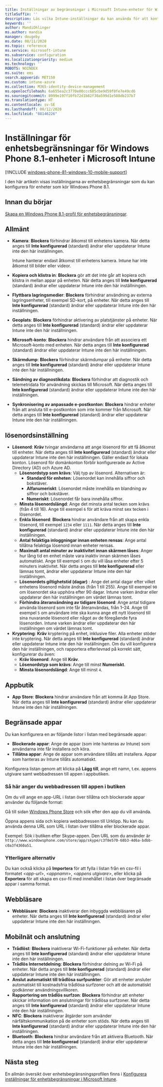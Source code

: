 ```yaml
---
title: Inställningar av begränsningar i Microsoft Intune-enheter för Windows Phone 8.1
titleSuffix: ''
description: Läs vilka Intune-inställningar du kan använda för att kontrollera enhetsinställningar och funktioner på enheter som kör Windows Phone 8.1.
keywords: ''
author: MandiOhlinger
ms.author: mandia
manager: dougeby
ms.date: 08/11/2020
ms.topic: reference
ms.service: microsoft-intune
ms.subservice: configuration
ms.localizationpriority: medium
ms.technology: ''
ROBOTS: NOINDEX
ms.suite: ems
search.appverid: MET150
ms.custom: intune-azure
ms.collection: M365-identity-device-management
ms.openlocfilehash: 6a655ea2c3770e00ccc685cbe9d59f0fe7e49cd6
ms.sourcegitcommit: 8999e197f10fb72d1b82f30a599d1e588db237b7
ms.translationtype: HT
ms.contentlocale: sv-SE
ms.lasthandoff: 08/12/2020
ms.locfileid: "88146226"
---
```

# <a name="microsoft-intune-windows-phone-81-device-restriction-settings"></a>Inställningar för enhetsbegränsningar för Windows Phone 8.1-enheter i Microsoft Intune

[!INCLUDE [windows-phone-81-windows-10-mobile-support](../includes/windows-phone-81-windows-10-mobile-support.md)]

I den här artikeln visas inställningarna av enhetsbegränsningar som du kan konfigurera för enheter som kör Windows Phone 8.1.

## <a name="before-you-begin"></a>Innan du börjar

[Skapa en Windows Phone 8.1-profil för enhetsbegränsningar](device-restrictions-configure.md).

## <a name="general"></a>Allmänt

- **Kamera**: **Blockera** förhindrar åtkomst till enhetens kamera. När detta anges till **Inte konfigurerad** (standard) ändrar eller uppdaterar Intune inte den här inställningen.

  Intune hanterar endast åtkomst till enhetens kamera. Intune har inte åtkomst till bilder eller videor.

- **Kopiera och klistra in**: **Blockera** gör att det inte går att kopiera och klistra in mellan appar på enheten. När detta anges till **Inte konfigurerad** (standard) ändrar eller uppdaterar Intune inte den här inställningen.
- **Flyttbara lagringsmedier**: **Blockera** förhindrar användning av externa lagringsenheter, till exempel SD-kort, på enheter. När detta anges till **Inte konfigurerad** (standard) ändrar eller uppdaterar Intune inte den här inställningen.
- **Geoplats**: **Blockera** förhindrar aktivering av platstjänster på enheter. När detta anges till **Inte konfigurerad** (standard) ändrar eller uppdaterar Intune inte den här inställningen.
- **Microsoft-konto**: **Blockera** hindrar användare från att associera ett Microsoft-konto med enheten. När detta anges till **Inte konfigurerad** (standard) ändrar eller uppdaterar Intune inte den här inställningen.
- **Skärmdump**: **Blockera** förhindrar skärmdumpar på enheter. När detta anges till **Inte konfigurerad** (standard) ändrar eller uppdaterar Intune inte den här inställningen.
- **Sändning av diagnostikdata**: **Blockera** förhindrar att diagnostik och telemetridata för användning skickas till Microsoft. När detta anges till **Inte konfigurerad** (standard) ändrar eller uppdaterar Intune inte den här inställningen.
- **Synkronisering av anpassade e-postkonton**: **Blockera** hindrar enheter från att ansluta till e-postkonton som inte kommer från Microsoft. När detta anges till **Inte konfigurerad** (standard) ändrar eller uppdaterar Intune inte den här inställningen.

## <a name="password"></a>lösenordsinställning

- **Lösenord**: **Kräv** tvingar användarna att ange lösenord för att få åtkomst till enheter. När detta anges till **Inte konfigurerad** (standard) ändrar eller uppdaterar Intune inte den här inställningen. Gäller endast för lokala konton. Lösenord för domänkonton förblir konfigurerade av Active Directory (AD) och Azure AD.
  - **Lösenordstyp som krävs**: Välj typ av lösenord. Alternativen är:
    - **Standard för enheten**: Lösenordet kan innehålla siffror och bokstäver.
    - **Alfanumeriskt**: Lösenordet måste innehålla en blandning av siffror och bokstäver.
    - **Numeriskt**: Lösenordet får bara innehålla siffror.
  - **Minsta lösenordslängd**: Ange det minsta antal tecken som krävs (från 4 till 16). Ange till exempel `6` för att kräva minst sex tecken i lösenordet.
  - **Enkla lösenord**: **Blockera** hindrar användare från att skapa enkla lösenord, till exempel `1234` eller `1111`. När detta anges till **Inte konfigurerad** (standard) ändrar eller uppdaterar Intune inte den här inställningen.
  - **Antal felaktiga inloggningar innan enheten rensas**: Ange antal tillåtna felaktiga lösenord innan enheter rensas.
  - **Maximalt antal minuter av inaktivitet innan skärmen låses**: Anger hur lång tid en enhet måste vara inaktiv innan skärmen låses automatiskt. Ange till exempel `5` om du vill låsa enheter efter 5 minuters inaktivitet. När detta anges till **Inte konfigurerad** eller lämnas tomt, ändrar eller uppdaterar Intune inte den här inställningen.
  - **Lösenordets giltighetstid (dagar)** : Ange det antal dagar efter vilket enhetens lösenord måste ändras (från 1 till 255). Ange till exempel `90` om lösenordet ska upphöra efter 90 dagar. Intune varken ändrar eller uppdaterar den här inställningen om värdet lämnas tomt.
  - **Förhindra återanvändning av tidigare lösenord**: Ange antal tidigare använda lösenord som inte får återanvändas, från 1–24. Ange till exempel `5` om användare inte ska kunna ange ett nytt lösenord till sina nuvarande lösenord eller något av de föregående fyra lösenorden. Intune varken ändrar eller uppdaterar den här inställningen om värdet lämnas tomt.
- **Kryptering**: **Kräv** kryptering på enhet, inklusive filer. Alla enheter stöder inte kryptering. När detta anges till **Inte konfigurerad** (standard) ändrar eller uppdaterar Intune inte den här inställningen. Om du vill konfigurera den här inställningen, och rapportera efterlevnad på korrekt sätt, konfigurerar du även:
  - **Kräv lösenord**: Ange till **Kräv**.
  - **Lösenordstyp som krävs**: Ange till minst **Numeriskt**.
  - **Minsta lösenordslängd**: Ange till minst `4`.

## <a name="app-store"></a>Appbutik

- **App Store**: **Blockera** hindrar användare från att komma åt App Store. När detta anges till **Inte konfigurerad** (standard) ändrar eller uppdaterar Intune inte den här inställningen.

## <a name="restricted-apps"></a>Begränsade appar

Du kan konfigurera en av följande listor i listan med begränsade appar:

- **Blockerade appar**: Ange de appar (som inte hanteras av Intune) som användarna inte får installera och köra.
- **Tillåtna appar**: Ange de appar som användare tillåts att installera. Appar som hanteras av Intune tillåts automatiskt.

Konfigurera listan genom att klicka på **Lägg till**, ange ett namn, t.ex. appens utgivare samt webbadressen till appen i appbutiken.

### <a name="how-to-specify-the-url-to-an-app-in-the-store"></a>Så här anger du webbadressen till appen i butiken

Om du vill ange en app-URL i listan över tillåtna och blockerade appar använder du följande format:

Gå till sidan [Windows Phone Store](https://www.microsoft.com/store/apps/windows-phone) och sök efter den app du vill använda.

Öppna appens sida och kopiera webbadressen till Urklipp. Nu kan du använda denna URL som URL i listan över tillåtna eller blockerade appar.

Exempel: Sök i butiken efter Skype-appen. Den URL som du använder är `http://www.windowsphone.com/store/app/skype/c3f8e570-68b3-4d6a-bdbb-c0a3f4360a51`.

### <a name="additional-options"></a>Ytterligare alternativ

Du kan också klicka på **Importera** för att fylla i listan från en csv-fil i formatet <*app-url*>, <*appnamn*>, <*appens utgivare*>, eller klicka på **Exportera** för att skapa en csv-fil med innehållet i listan över begränsade appar i samma format.

## <a name="browser"></a>Webbläsare

- **Webbläsare**: **Blockera** inaktiverar den inbyggda webbläsaren på enheter. När detta anges till **Inte konfigurerad** (standard) ändrar eller uppdaterar Intune inte den här inställningen.

## <a name="cellular-and-connectivity"></a>Mobilnät och anslutning

- **Trådlöst**: **Blockera** inaktiverar Wi-Fi-funktioner på enheter. När detta anges till **Inte konfigurerad** (standard) ändrar eller uppdaterar Intune inte den här inställningen.
- **Trådlös Internetdelning**: **Blockera** förhindrar delning av Wi-Fi på enheter. När detta anges till **Inte konfigurerad** (standard) ändrar eller uppdaterar Intune inte den här inställningen.
- **Anslut automatiskt till trådlösa surfpunkter**: Gör att enheter ansluter automatiskt till kostnadsfria trådlösa surfzoner och att de automatiskt godkänner användningsvillkoren.
- **Rapportering om trådlös surfzon**: **Blockera** förhindrar att enheter skickar information om anslutningar för trådlösa surfzoner. När detta anges till **Inte konfigurerad** (standard) ändrar eller uppdaterar Intune inte den här inställningen.
- **NFC**: **Blockera** inaktiverar åtgärder som använder närfältskommunikation på de enheter som stöds. När detta anges till **Inte konfigurerad** (standard) ändrar eller uppdaterar Intune inte den här inställningen.
- **Bluetooth**: **Blockera** hindrar användare från att aktivera Bluetooth. När detta anges till **Inte konfigurerad** (standard) ändrar eller uppdaterar Intune inte den här inställningen.

## <a name="next-steps"></a>Nästa steg

En allmän översikt över enhetsbegränsningsprofilen finns i [Konfigurera inställningar för enhetsbegränsningar i Microsoft Intune](device-restrictions-configure.md).
